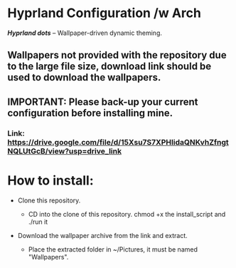 # Hyprland Configuration /w Arch
___Hyprland dots___ – Wallpaper-driven dynamic theming.

## Wallpapers not provided with the repository due to the large file size, download link should be used to download the wallpapers.

## IMPORTANT: Please back-up your current configuration before installing mine.

### Link: https://drive.google.com/file/d/15Xsu7S7XPHIidaQNKvhZfngtNQLUtGcB/view?usp=drive_link

# How to install:

* Clone this repository.
  * CD into the clone of this repository. chmod +x the install_script and ./run it

* Download the wallpaper archive from the link and extract.
  * Place the extracted folder in ~/Pictures, it must be named "Wallpapers".
      



